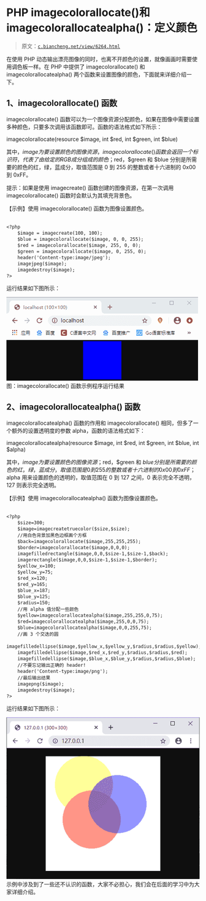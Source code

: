 # PHP imagecolorallocate()和 imagecolorallocatealpha()：定义颜色

> 原文：[`c.biancheng.net/view/6264.html`](http://c.biancheng.net/view/6264.html)

在使用 PHP 动态输出漂亮图像的同时，也离不开颜色的设置，就像画画时需要使用调色板一样。在 PHP 中提供了 imagecolorallocate() 和 imagecolorallocatealpha() 两个函数来设置图像的颜色，下面就来详细介绍一下。

## 1、imagecolorallocate() 函数

imagecolorallocate() 函数可以为一个图像资源分配颜色，如果在图像中需要设置多种颜色，只要多次调用该函数即可。函数的语法格式如下所示：

imagecolorallocate(resource $image, int $red, int $green, int $blue)

其中，$image 为要设置颜色的图像资源，imagecolorallocate() 函数会返回一个标识符，代表了由给定的 RGB 成分组成的颜色；$red，$green 和 $blue 分别是所需要的颜色的红，绿，蓝成分，取值范围是 0 到 255 的整数或者十六进制的 0x00 到 0xFF。

提示：如果是使用 imagecreate() 函数创建的图像资源，在第一次调用 imagecolorallocate() 函数时会默认为其填充背景色。

【示例】使用 imagecolorallocate() 函数为图像设置颜色。

```

<?php
    $image = imagecreate(100, 100);
    $blue = imagecolorallocate($image, 0, 0, 255);
    $red = imagecolorallocate($image, 255, 0, 0);
    $green = imagecolorallocate($image, 0, 255, 0);
    header('Content-type:image/jpeg');
    imagejpeg($image);
    imagedestroy($image);
?>
```

运行结果如下图所示：

![imagecolorallocate() 函数示例程序运行结果](img/60cd431cb6f52ead2fdc6172d3505da7.png)
图：imagecolorallocate() 函数示例程序运行结果

## 2、imagecolorallocatealpha() 函数

imagecolorallocatealpha() 函数的作用和 imagecolorallocate() 相同，但多了一个额外的设置透明度的参数 alpha，函数的语法格式如下：

imagecolorallocatealpha(resource $image, int $red, int $green, int $blue, int $alpha)

其中，$image 为要设置颜色的图像资源；$red，$green 和 $blue 分别是所需要的颜色的红，绿，蓝成分，取值范围是 0 到 255 的整数或者十六进制的 0x00 到 0xFF；$alpha 用来设置颜色的透明的，取值范围在 0 到 127 之间，0 表示完全不透明，127 则表示完全透明。

【示例】使用 imagecolorallocatealpha() 函数为图像设置颜色。

```

<?php
    $size=300;
    $image=imagecreatetruecolor($size,$size);
    //用白色背景加黑色边框画个方框
    $back=imagecolorallocate($image,255,255,255);
    $border=imagecolorallocate($image,0,0,0);
    imagefilledrectangle($image,0,0,$size-1,$size-1,$back);
    imagerectangle($image,0,0,$size-1,$size-1,$border);
    $yellow_x=100;
    $yellow_y=75;
    $red_x=120;
    $red_y=165;
    $blue_x=187;
    $blue_y=125;
    $radius=150;
    //用 alpha 值分配一些颜色
    $yellow=imagecolorallocatealpha($image,255,255,0,75);
    $red=imagecolorallocatealpha($image,255,0,0,75);
    $blue=imagecolorallocatealpha($image,0,0,255,75);
    //画 3 个交迭的圆
    imagefilledellipse($image,$yellow_x,$yellow_y,$radius,$radius,$yellow);
    imagefilledellipse($image,$red_x,$red_y,$radius,$radius,$red);
    imagefilledellipse($image,$blue_x,$blue_y,$radius,$radius,$blue);
    //不要忘记输出正确的 header!
    header('Content-type:image/png');
    //最后输出结果
    imagepng($image);
    imagedestroy($image);
?>
```

运行结果如下图所示：

![](img/53668ff05b8743870e510cdff5a1f2d5.png)
示例中涉及到了一些还不认识的函数，大家不必担心，我们会在后面的学习中为大家详细介绍。